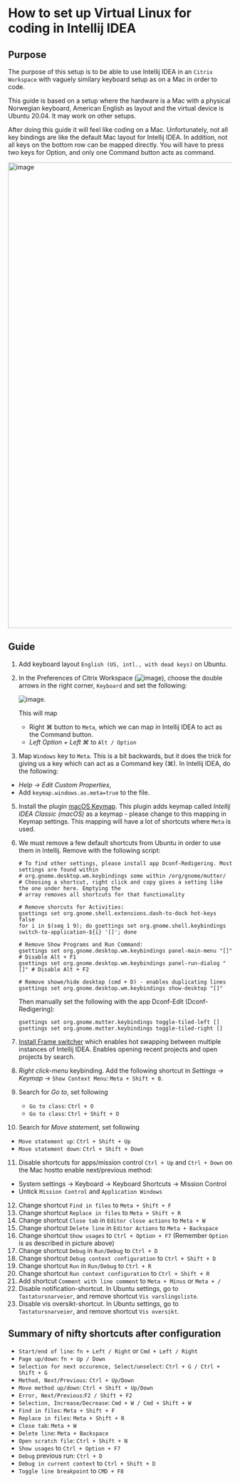 # How to set up Virtual Linux for coding in Intellij IDEA

## Purpose 
The purpose of this setup is to be able to use Intellij IDEA in an `Citrix Workspace` with vaguely similary keyboard setup as on a Mac in order to code. 

This guide is based on a setup where the hardware is a Mac with a physical Norwegian keyboard, American English as layout and the virtual device is Ubuntu 20.04. It may work on other setups.

After doing this guide it will feel like coding on a Mac. Unfortunately, not all key bindings are like the default Mac layout for Intellij IDEA. In addition, not all keys on the bottom row can be mapped directly. You will have to press two keys for Option, and only one Command button acts as command. 

<img width="1045" alt="image" src="https://github.com/asjafjell/dotfiles/assets/720545/1c9c147a-e25c-47b6-9138-ae32af973202">

## Guide

1. Add keyboard layout `English (US, intl., with dead keys)` on Ubuntu.
2. In the Preferences of Citrix Workspace (![image](https://github.com/asjafjell/dotfiles/assets/720545/9b45085d-017e-47a5-8fe0-dca3aeab4c0c)),
   choose the double arrows in the right corner, `Keyboard` and set the following:
   
   ![image](https://github.com/asjafjell/dotfiles/assets/720545/3312a09c-4a06-4ab0-8d0a-4dc22b01823a).
   
   This will map 
   - Right ⌘ button to `Meta`, which we can map in Intellij IDEA to act as the Command button.
   - _Left Option + Left ⌘_ to `Alt / Option`     
3. Map `Windows` key to `Meta`. This is a bit backwards, but it does the trick for giving us a key which can act as a Command key (⌘). In Intellij IDEA, do the following:
  - _Help -> Edit Custom Properties_,
  - Add `keymap.windows.as.meta=true` to the file.
5. Install the plugin [macOS Keymap](https://plugins.jetbrains.com/plugin/13258-macos-keymap). This plugin adds keymap called _Intellij IDEA Classic (macOS)_ as a keymap - please change to this mapping in Keymap settings. This mapping will have a lot of shortcuts where `Meta` is used.
6. We must remove a few default shortcuts from Ubuntu in order to use them in Intellij. Remove with the following script:
   ```shell
   # To find other settings, please install app Dconf-Redigering. Most settings are found within 
   # org.gnome.desktop.wm.keybindings some within /org/gnome/mutter/
   # Choosing a shortcut, right click and copy gives a setting like the one under here. Emptying the
   # array removes all shortcuts for that functionality
   
   # Remove shorcuts for Activities:
   gsettings set org.gnome.shell.extensions.dash-to-dock hot-keys false
   for i in $(seq 1 9); do gsettings set org.gnome.shell.keybindings switch-to-application-${i} '[]'; done

   # Remove Show Programs and Run Command:
   gsettings set org.gnome.desktop.wm.keybindings panel-main-menu "[]" # Disable Alt + F1
   gsettings set org.gnome.desktop.wm.keybindings panel-run-dialog "[]" # Disable Alt + F2
   
   # Remove showe/hide desktop (cmd + D) - enables duplicating lines
   gsettings set org.gnome.desktop.wm.keybindings show-desktop "[]"
   ``` 
   Then manually set the following with the app Dconf-Edit (Dconf-Redigering):
   ```shell
   gsettings set org.gnome.mutter.keybindings toggle-tiled-left []
   gsettings set org.gnome.mutter.keybindings toggle-tiled-right []
   ```

7. [Install Frame switcher](https://plugins.jetbrains.com/plugin/7138-frame-switcher) which enables hot swapping between multiple instances of Intellij IDEA. Enables opening recent projects and open projects by search.
8. _Right click-menu_ keybinding. Add the following shortcut in _Settings -> Keymap_ -> `Show Context Menu`: `Meta + Shift + 0`. 
9. Search for _Go to_, set following
   - `Go to class`: `Ctrl + O`
   - `Go to class`: `Ctrl + Shift + O`
10. Search for _Move statement_, set following
   - `Move statement up`: `Ctrl + Shift + Up`
   - `Move statement down`: `Ctrl + Shift + Down`
11. Disable shortcuts for apps/mission control `Ctrl + Up` and `Ctrl + Down` on the Mac hostto enable next/previous method:
   - System settings -> Keyboard -> Keyboard Shortcuts -> Mission Control
   - Untick `Mission Control` and `Application Windows`
12. Change shortcut `Find in files` to `Meta + Shift + F`
12. Change shortcut `Replace in files` to `Meta + Shift + R`
13. Change shortcut `Close tab` in `Editor close actions` to `Meta + W`
14. Change shortcut `Delete line` in `Editor Actions` to `Meta + Backspace`
14. Change shortcut `Show usages` to `Ctrl + Option + F7` (Remember `Option` is as described in picture above)
14. Change shortcut `Debug` in `Run/Debug` to `Ctrl + D`
14. Change shortcut `Debug context configuration` to `Ctrl + Shift + D`
14. Change shortcut `Run` in `Run/Debug` to `Ctrl + R`
14. Change shortcut `Run context configuration` to `Ctrl + Shift + R`
14. Add shortcut `Comment with line comment` to `Meta + Minus` or `Meta + /`
15. Disable notification-shortcut. In Ubuntu settings, go to `Tastatursnarveier`, and remove shortcut `Vis varslingsliste`.
16. Disable vis oversikt-shortcut. In Ubuntu settings, go to `Tastatursnarveier`, and remove shortcut `Vis oversikt`.

## Summary of nifty shortcuts after configuration
- `Start/end of line`: `fn + Left / Right` or `Cmd + Left / Right`
- `Page up/down`: `fn + Up / Down`
- `Selection for next occurence, Select/unselect`: `Ctrl + G / Ctrl + Shift + G`
- `Method, Next/Previous`: `Ctrl + Up/Down`
- `Move method up/down`: `Ctrl + Shift + Up/Down`
- `Error, Next/Previous`:`F2 / Shift + F2`
- `Selection, Increase/Decrease`: `Cmd + W / Cmd + Shift + W`
- `Find in files`: `Meta + Shift + F`
- `Replace in files`: `Meta + Shift + R`
- `Close tab`: `Meta + W`
- `Delete line`: `Meta + Backspace`
- `Open scratch file`: `Ctrl + Shift + N`
- `Show usages` to `Ctrl + Option + F7`
- `Debug` previous run: `Ctrl + D`
- `Debug in current context` to `Ctrl + Shift + D`
- `Toggle line breakpoint` to `CMD + F8`
